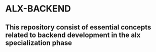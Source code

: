 # ALX-BACKEND

## This repository consist of essential concepts related to backend development in the alx specialization phase
